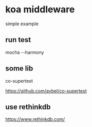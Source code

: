 # koa middleware
  simple example

## run test
mocha --harmony

## some lib

co-supertest

https://github.com/avbel/co-supertest

## use rethinkdb
https://www.rethinkdb.com/
